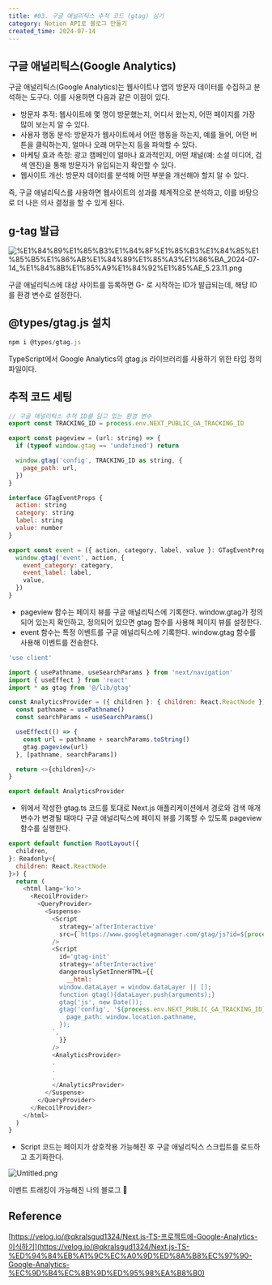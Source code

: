 ```yaml
---
title: #03. 구글 애널리틱스 추적 코드 (gtag) 심기
category: Notion API로 블로그 만들기
created_time: 2024-07-14
---
```


## 구글 애널리틱스(Google Analytics)


구글 애널리틱스(Google Analytics)는 웹사이트나 앱의 방문자 데이터를 수집하고 분석하는 도구다. 이를 사용하면 다음과 같은 이점이 있다.

- 방문자 추적: 웹사이트에 몇 명이 방문했는지, 어디서 왔는지, 어떤 페이지를 가장 많이 보는지 알 수 있다.
- 사용자 행동 분석: 방문자가 웹사이트에서 어떤 행동을 하는지, 예를 들어, 어떤 버튼을 클릭하는지, 얼마나 오래 머무는지 등을 파악할 수 있다.
- 마케팅 효과 측정: 광고 캠페인이 얼마나 효과적인지, 어떤 채널(예: 소셜 미디어, 검색 엔진)을 통해 방문자가 유입되는지 확인할 수 있다.
- 웹사이트 개선: 방문자 데이터를 분석해 어떤 부분을 개선해야 할지 알 수 있다.

즉, 구글 애널리틱스를 사용하면 웹사이트의 성과를 체계적으로 분석하고, 이를 바탕으로 더 나은 의사 결정을 할 수 있게 된다.


## g-tag 발급


![%E1%84%89%E1%85%B3%E1%84%8F%E1%85%B3%E1%84%85%E1%85%B5%E1%86%AB%E1%84%89%E1%85%A3%E1%86%BA_2024-07-14_%E1%84%8B%E1%85%A9%E1%84%92%E1%85%AE_5.23.11.png](https://prod-files-secure.s3.us-west-2.amazonaws.com/420927ef-2057-4e77-b9b7-d7005a1db0dd/0a360760-0f30-4039-8310-b4ca90cce47b/%E1%84%89%E1%85%B3%E1%84%8F%E1%85%B3%E1%84%85%E1%85%B5%E1%86%AB%E1%84%89%E1%85%A3%E1%86%BA_2024-07-14_%E1%84%8B%E1%85%A9%E1%84%92%E1%85%AE_5.23.11.png?X-Amz-Algorithm=AWS4-HMAC-SHA256&X-Amz-Content-Sha256=UNSIGNED-PAYLOAD&X-Amz-Credential=AKIAT73L2G45HZZMZUHI%2F20240809%2Fus-west-2%2Fs3%2Faws4_request&X-Amz-Date=20240809T144120Z&X-Amz-Expires=3600&X-Amz-Signature=c8f6c43af9e6aad48228aa683dd601611401e07a3e948dd63adc01f9a665322e&X-Amz-SignedHeaders=host&x-id=GetObject)


구글 애널리틱스에 대상 사이트를 등록하면 G- 로 시작하는 ID가 발급되는데, 해당 ID를 환경 변수로 설정한다.


## @types/gtag.js 설치


```javascript
npm i @types/gtag.js
```


TypeScript에서 Google Analytics의 gtag.js 라이브러리를 사용하기 위한 타입 정의 파일이다.


## 추적 코드 세팅


```javascript
// 구글 애널리틱스 추적 ID를 담고 있는 환경 변수
export const TRACKING_ID = process.env.NEXT_PUBLIC_GA_TRACKING_ID

export const pageview = (url: string) => {
  if (typeof window.gtag == 'undefined') return

  window.gtag('config', TRACKING_ID as string, {
    page_path: url,
  })
}

interface GTagEventProps {
  action: string
  category: string
  label: string
  value: number
}

export const event = ({ action, category, label, value }: GTagEventProps) => {
  window.gtag('event', action, {
    event_category: category,
    event_label: label,
    value,
  })
}

```

- pageview 함수는 페이지 뷰를 구글 애널리틱스에 기록한다. window.gtag가 정의되어 있는지 확인하고, 정의되어 있으면 gtag 함수를 사용해 페이지 뷰를 설정한다.
- event 함수는 특정 이벤트를 구글 애널리틱스에 기록한다. window.gtag 함수를 사용해 이벤트를 전송한다.

```javascript
'use client'

import { usePathname, useSearchParams } from 'next/navigation'
import { useEffect } from 'react'
import * as gtag from '@/lib/gtag'

const AnalyticsProvider = ({ children }: { children: React.ReactNode }) => {
  const pathname = usePathname()
  const searchParams = useSearchParams()

  useEffect(() => {
    const url = pathname + searchParams.toString()
    gtag.pageview(url)
  }, [pathname, searchParams])

  return <>{children}</>
}

export default AnalyticsProvider

```

- 위에서 작성한 gtag.ts 코드를 토대로 Next.js 애플리케이션에서 경로와 검색 매개변수가 변경될 때마다 구글 애널리틱스에 페이지 뷰를 기록할 수 있도록 pageview 함수를 실행한다.

```javascript
export default function RootLayout({
  children,
}: Readonly<{
  children: React.ReactNode
}>) {
  return (
    <html lang='ko'>
      <RecoilProvider>
        <QueryProvider>
          <Suspense>
            <Script
              strategy='afterInteractive'
              src={`https://www.googletagmanager.com/gtag/js?id=${process.env.NEXT_PUBLIC_GA_TRACKING_ID}`}
            />
            <Script
              id='gtag-init'
              strategy='afterInteractive'
              dangerouslySetInnerHTML={{
                __html: `
              window.dataLayer = window.dataLayer || [];
              function gtag(){dataLayer.push(arguments);}
              gtag('js', new Date());
              gtag('config', '${process.env.NEXT_PUBLIC_GA_TRACKING_ID}', {
                page_path: window.location.pathname,
              });
            `,
              }}
            />
            <AnalyticsProvider>
            .
            .
            .
            </AnalyticsProvider>
          </Suspense>
        </QueryProvider>
      </RecoilProvider>
    </html>
  )
}

```

- Script 코드는 페이지가 상호작용 가능해진 후 구글 애널리틱스 스크립트를 로드하고 초기화한다.

![Untitled.png](https://prod-files-secure.s3.us-west-2.amazonaws.com/420927ef-2057-4e77-b9b7-d7005a1db0dd/6afba0b6-6667-4fae-b9ab-c2bba3566e9d/Untitled.png?X-Amz-Algorithm=AWS4-HMAC-SHA256&X-Amz-Content-Sha256=UNSIGNED-PAYLOAD&X-Amz-Credential=AKIAT73L2G45HZZMZUHI%2F20240809%2Fus-west-2%2Fs3%2Faws4_request&X-Amz-Date=20240809T144120Z&X-Amz-Expires=3600&X-Amz-Signature=fedea220edf9076fc542d5a67d66dcb3b3d35da95fd4863d3d10778be9b39603&X-Amz-SignedHeaders=host&x-id=GetObject)


이벤트 트래킹이 가능해진 나의 블로그 🫠


## Reference


[https://velog.io/@qkralsgud1324/Next.js-TS-프로젝트에-Google-Analytics-이식하기](https://velog.io/@qkralsgud1324/Next.js-TS-%ED%94%84%EB%A1%9C%EC%A0%9D%ED%8A%B8%EC%97%90-Google-Analytics-%EC%9D%B4%EC%8B%9D%ED%95%98%EA%B8%B0)

